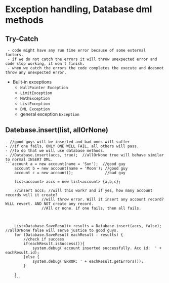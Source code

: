 # Exception handling, Database dml methods

## Try-Catch

     - code might have any run time error because of some external factors.
     - if we do not catch the errors it will throw unexpected error and code stop working, it won't finish.
     - when we catch the errors the code completes the execute and doesnot throw any unexpected error.

- Built-in exceptions
    - `NullPointer Exception`
    - `LimitException`
    - `MathException`
    - `ListException`
    - `DML Exception`
    - general exception `Exception`

## Datebase.insert(list<sObject>, allOrNone)
    - //good guys will be inserted and bad ones will suffer
    - //if one fails, ONLY ONE WILL FAIL, all others will pass.
    - //to do that we will use database methods.
    - //Database.insert(accs, true);  //allOrNone true will behave similar to normal INSERT DML.
    ```account a = new account(name = 'Sun');  //good guy
        account b = new account(name = 'Moon'); //good guy
        account c = new account();              //bad guy    

        list<account> accs = new list<account> {a,b,c};

        //insert accs; //will this work? and if yes, how many account records will it create?
                    //will throw error. Will it insert any account record? WiLL revert. AND NOT create any record.
                    //All or none. if one fails, then all fails.



        List<Database.SaveResult> results = Database.insert(accs, false); //allOrNone false will serve justice to good guys.
        for (Database.SaveResult eachResult : results) {
            //check if success
            if(eachResult.isSuccess()){
                system.debug('account inserted successfully. Acc id:  ' + eachResult.id);
            }else {
                system.debug('ERROR: ' + eachResult.getErrors());
            }
            
        }
        ```